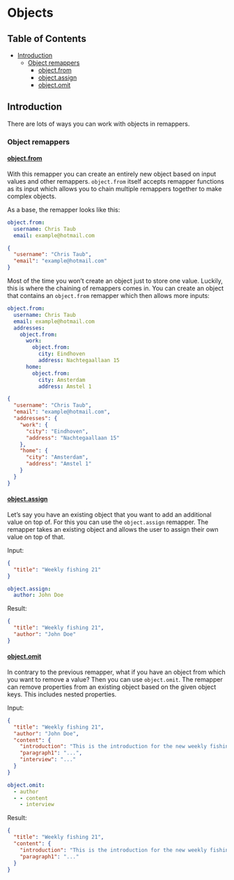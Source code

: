 # Objects

## Table of Contents

- [Introduction](#introduction)
  - [Object remappers](#object-remappers)
    - [object.from](#objectfrom)
    - [object.assign](#objectassign)
    - [object.omit](#objectomit)

## Introduction

There are lots of ways you can work with objects in remappers.

### Object remappers

#### [object.from](/docs/reference/remapper#object.from)

With this remapper you can create an entirely new object based on input values and other remappers.
`object.from` itself accepts remapper functions as its input which allows you to chain multiple
remappers together to make complex objects.

As a base, the remapper looks like this:

```yaml
object.from:
  username: Chris Taub
  email: example@hotmail.com
```

```json
{
  "username": "Chris Taub",
  "email": "example@hotmail.com"
}
```

Most of the time you won’t create an object just to store one value. Luckily, this is where the
chaining of remappers comes in. You can create an object that contains an `object.from` remapper
which then allows more inputs:

```yaml
object.from:
  username: Chris Taub
  email: example@hotmail.com
  addresses:
    object.from:
      work:
        object.from:
          city: Eindhoven
          address: Nachtegaallaan 15
      home:
        object.from:
          city: Amsterdam
          address: Amstel 1
```

```json
{
  "username": "Chris Taub",
  "email": "example@hotmail.com",
  "addresses": {
    "work": {
      "city": "Eindhoven",
      "address": "Nachtegaallaan 15"
    },
    "home": {
      "city": "Amsterdam",
      "address": "Amstel 1"
    }
  }
}
```

#### [object.assign](/docs/reference/remapper#object.assign)

Let’s say you have an existing object that you want to add an additional value on top of. For this
you can use the `object.assign` remapper. The remapper takes an existing object and allows the user
to assign their own value on top of that.

Input:

```json
{
  "title": "Weekly fishing 21"
}
```

```yaml
object.assign:
  author: John Doe
```

Result:

```json
{
  "title": "Weekly fishing 21",
  "author": "John Doe"
}
```

#### [object.omit](/docs/reference/remapper#object.omit)

In contrary to the previous remapper, what if you have an object from which you want to remove a
value? Then you can use `object.omit`. The remapper can remove properties from an existing object
based on the given object keys. This includes nested properties.

Input:

```json
{
  "title": "Weekly fishing 21",
  "author": "John Doe",
  "content": {
    "introduction": "This is the introduction for the new weekly fishing issue",
    "paragraph1": "...",
    "interview": "..."
  }
}
```

```yaml
object.omit:
  - author
  - - content
    - interview
```

Result:

```json
{
  "title": "Weekly fishing 21",
  "content": {
    "introduction": "This is the introduction for the new weekly fishing issue",
    "paragraph1": "..."
  }
}
```
